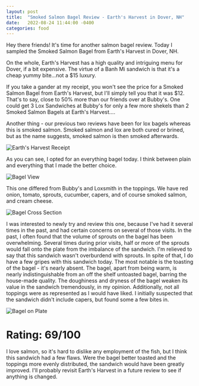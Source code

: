 ```yaml
---
layout: post
title:  "Smoked Salmon Bagel Review - Earth's Harvest in Dover, NH"
date:   2022-08-24 11:44:00 -0400
categories: food
---
```

Hey there friends! It's time for another salmon bagel review. Today I sampled the Smoked Salmon Bagel from Earth's Harvest in Dover, NH.

On the whole, Earth's Harvest has a high quality and intriguing menu for Dover, if a bit expensive. The virtue of a Banh Mi sandwich is that it's a cheap yummy bite...not a $15 luxury.

If you take a gander at my receipt, you won't see the price for a Smoked Salmon Bagel from Earth's Harvest, but I'll simply tell you that it was $12. That's to say, close to 50% more than our friends over at Bubby's. One could get 3 Lox Sandwiches at Bubby's for only a few more shekels than 2 Smoked Salmon Bagels at Earth's Harvest....

Another thing - our previous two reviews have been for lox bagels whereas this is smoked salmon. Smoked salmon and lox are both cured or brined, but as the name suggests, smoked salmon is then smoked afterwards.


![Earth's Harvest Receipt](/images/earth_harvest_receipt.jpg)


As you can see, I opted for an everything bagel today. I think between plain and everything that I made the better choice. 

![Bagel View](/images/earth_harvest_whole_bagel.jpg)

This one differed from Bubby's and Loxsmith in the toppings. We have red onion, tomato, sprouts, cucumber, capers, and of course smoked salmon, and cream cheese.



![Bagel Cross Section](/images/earth_harvest_cross_section.jpg)


I was interested to newly try and review this one, because I've had it several times in the past, and had certain concerns on several of those visits. In the past, I often found that the volume of sprouts on the bagel has been overwhelming. Several times during prior visits, half or more of the sprouts would fall onto the plate from the imbalance of the sandwich. I'm relieved to say that this sandwich wasn't overburdend with sprouts. In spite of that, I do have a few gripes with this sandwich today. The most notable is the toasting of the bagel - it's nearly absent. The bagel, apart from being warm, is nearly indistinguishable from an off the shelf untoasted bagel, barring the house-made quality. The doughiness and dryness of the bagel weaken its value in the sandwich tremendously, in my opinion. Additionally, not all toppings were as represented as I would have liked. I initially suspected that the sandwich didn't include capers, but found some a few bites in. 



![Bagel on Plate](/images/earth_harvest_in_half_on_plate.jpg)

# Rating: 69/100

I love salmon, so it's hard to dislike any employment of the fish, but I think this sandwich had a few flaws. Were the bagel better toasted and the toppings more evenly distributed, the sandwich would have been greatly improved. I'll probably revisit Earth's Harvest in a future review to see if anything is changed.


